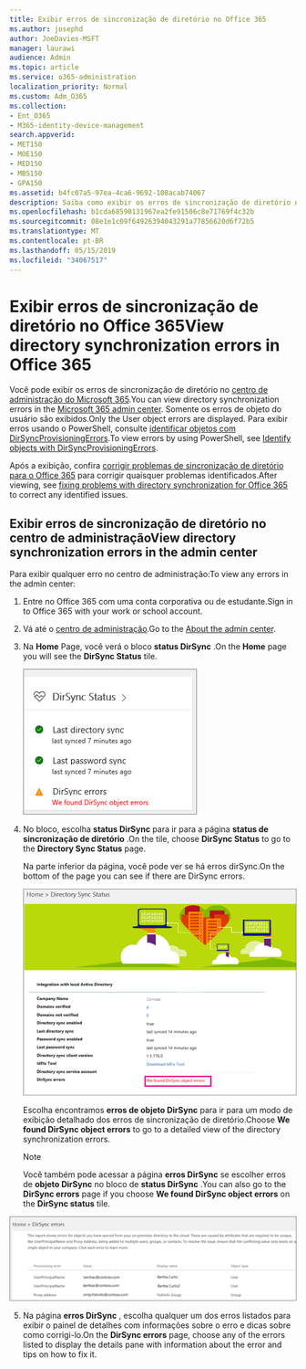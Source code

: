 ```yaml
---
title: Exibir erros de sincronização de diretório no Office 365
ms.author: josephd
author: JoeDavies-MSFT
manager: laurawi
audience: Admin
ms.topic: article
ms.service: o365-administration
localization_priority: Normal
ms.custom: Adm_O365
ms.collection:
- Ent_O365
- M365-identity-device-management
search.appverid:
- MET150
- MOE150
- MED150
- MBS150
- GPA150
ms.assetid: b4fc07a5-97ea-4ca6-9692-108acab74067
description: Saiba como exibir os erros de sincronização de diretório no centro de administração do Microsoft 365.
ms.openlocfilehash: b1cda68590131967ea2fe91506c8e71769f4c32b
ms.sourcegitcommit: 08e1e1c09f64926394043291a77856620d6f72b5
ms.translationtype: MT
ms.contentlocale: pt-BR
ms.lasthandoff: 05/15/2019
ms.locfileid: "34067517"
---
```

# <a name="view-directory-synchronization-errors-in-office-365"></a><span data-ttu-id="b32d3-103">Exibir erros de sincronização de diretório no Office 365</span><span class="sxs-lookup"><span data-stu-id="b32d3-103">View directory synchronization errors in Office 365</span></span>

<span data-ttu-id="b32d3-104">Você pode exibir os erros de sincronização de diretório no [centro de administração do Microsoft 365](https://admin.microsoft.com).</span><span class="sxs-lookup"><span data-stu-id="b32d3-104">You can view directory synchronization errors in the [Microsoft 365 admin center](https://admin.microsoft.com).</span></span> <span data-ttu-id="b32d3-105">Somente os erros de objeto do usuário são exibidos.</span><span class="sxs-lookup"><span data-stu-id="b32d3-105">Only the User object errors are displayed.</span></span> <span data-ttu-id="b32d3-106">Para exibir erros usando o PowerShell, consulte [identificar objetos com DirSyncProvisioningErrors](https://docs.microsoft.com/azure/active-directory/hybrid/how-to-connect-syncservice-duplicate-attribute-resiliency).</span><span class="sxs-lookup"><span data-stu-id="b32d3-106">To view errors by using PowerShell, see [Identify objects with DirSyncProvisioningErrors](https://docs.microsoft.com/azure/active-directory/hybrid/how-to-connect-syncservice-duplicate-attribute-resiliency).</span></span>

<span data-ttu-id="b32d3-107">Após a exibição, confira [corrigir problemas de sincronização de diretório para o Office 365](fix-problems-with-directory-synchronization.md) para corrigir quaisquer problemas identificados.</span><span class="sxs-lookup"><span data-stu-id="b32d3-107">After viewing, see [fixing problems with directory synchronization for Office 365](fix-problems-with-directory-synchronization.md) to correct any identified issues.</span></span>
  
## <a name="view-directory-synchronization-errors-in-the-admin-center"></a><span data-ttu-id="b32d3-108">Exibir erros de sincronização de diretório no centro de administração</span><span class="sxs-lookup"><span data-stu-id="b32d3-108">View directory synchronization errors in the admin center</span></span>

<span data-ttu-id="b32d3-109">Para exibir qualquer erro no centro de administração:</span><span class="sxs-lookup"><span data-stu-id="b32d3-109">To view any errors in the admin center:</span></span>
  
1. <span data-ttu-id="b32d3-110">Entre no Office 365 com uma conta corporativa ou de estudante.</span><span class="sxs-lookup"><span data-stu-id="b32d3-110">Sign in to Office 365 with your work or school account.</span></span> 
    
2. <span data-ttu-id="b32d3-111">Vá até o [centro de administração](https://support.office.com/article/758befc4-0888-4009-9f14-0d147402fd23).</span><span class="sxs-lookup"><span data-stu-id="b32d3-111">Go to the [About the admin center](https://support.office.com/article/758befc4-0888-4009-9f14-0d147402fd23).</span></span>
    
3. <span data-ttu-id="b32d3-112">Na **Home** Page, você verá o bloco **status DirSync** .</span><span class="sxs-lookup"><span data-stu-id="b32d3-112">On the **Home** page you will see the **DirSync Status** tile.</span></span> 
    
    ![O bloco de status dirSync na visualização do centro de administração](media/060006e9-de61-49d5-8979-e77cda198e71.png)
  
4. <span data-ttu-id="b32d3-114">No bloco, escolha **status DirSync** para ir para a página **status de sincronização de diretório** .</span><span class="sxs-lookup"><span data-stu-id="b32d3-114">On the tile, choose **DirSync Status** to go to the **Directory Sync Status** page.</span></span> 
    
    <span data-ttu-id="b32d3-115">Na parte inferior da página, você pode ver se há erros dirSync.</span><span class="sxs-lookup"><span data-stu-id="b32d3-115">On the bottom of the page you can see if there are DirSync errors.</span></span>
    
    ![Na página status de sincronização de diretório, você pode ver se há erros de objeto dirSync](media/882094a3-80d3-4aae-b90b-78b27047974c.png)
  
    <span data-ttu-id="b32d3-117">Escolha encontramos **erros de objeto DirSync** para ir para um modo de exibição detalhado dos erros de sincronização de diretório.</span><span class="sxs-lookup"><span data-stu-id="b32d3-117">Choose **We found DirSync object errors** to go to a detailed view of the directory synchronization errors.</span></span> 
    
    > [!NOTE]
    > <span data-ttu-id="b32d3-118">Você também pode acessar a página **erros DirSync** se escolher erros de **objeto DirSync** no bloco de **status DirSync** .</span><span class="sxs-lookup"><span data-stu-id="b32d3-118">You can also go to the **DirSync errors** page if you choose **We found DirSync object errors** on the **DirSync status** tile.</span></span> 
  
![Página de erros dirSync](media/a6e302d4-6be7-4e3a-b4b5-81c5a2c02952.png)
  
5. <span data-ttu-id="b32d3-120">Na página **erros DirSync** , escolha qualquer um dos erros listados para exibir o painel de detalhes com informações sobre o erro e dicas sobre como corrigi-lo.</span><span class="sxs-lookup"><span data-stu-id="b32d3-120">On the **DirSync errors** page, choose any of the errors listed to display the details pane with information about the error and tips on how to fix it.</span></span> 
